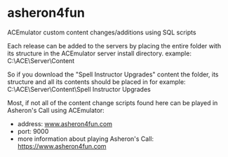 # asheron4fun
ACEmulator custom content changes/additions using SQL scripts

Each release can be added to the servers by placing the entire folder with its structure in the ACEmulator server install directory. 
example: C:\ACE\Server\Content

So if you download the "Spell Instructor Upgrades" content the folder, its structure and all its contents should be placed in for example:
C:\ACE\Server\Content\Spell Instructor Upgrades

Most, if not all of the content change scripts found here can be played in Asheron's Call using ACEmulator:
  * address: www.asheron4fun.com
  * port: 9000
  * more information about playing Asheron's Call: https://www.asheron4fun.com
